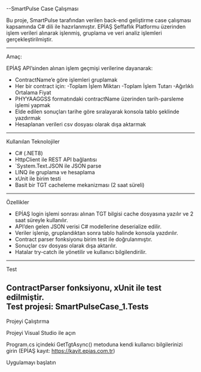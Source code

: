 --SmartPulse Case Çalışması

Bu proje, SmartPulse tarafından verilen back-end geliştirme case çalışması kapsamında C# dili ile hazırlanmıştır. EPİAŞ Şeffaflık Platformu üzerinden işlem verileri alınarak işlenmiş, gruplama ve veri analiz işlemleri gerçekleştirilmiştir.

---

Amaç:

EPİAŞ API’sinden alınan işlem geçmişi verilerine dayanarak:

- ContractName’e göre işlemleri gruplamak
- Her bir contract için:
  -Toplam İşlem Miktarı
  -Toplam İşlem Tutarı
  -Ağırlıklı Ortalama Fiyat
- PHYYAAGGSS formatındaki contractName üzerinden tarih-parsleme işlemi yapmak
- Elde edilen sonuçları tarihe göre sıralayarak konsola tablo şeklinde yazdırmak
- Hesaplanan verileri csv dosyası olarak dışa aktarmak

---

 Kullanılan Teknolojiler

- C# (.NET8)
- HttpClient ile REST API bağlantısı
- `System.Text.JSON ile JSON parse
- LINQ ile gruplama ve hesaplama
- xUnit ile birim testi
- Basit bir TGT cacheleme mekanizması (2 saat süreli)

---

 Özellikler

- EPİAŞ login işlemi sonrası alınan TGT bilgisi cache dosyasına yazılır ve 2 saat süreyle kullanılır.
- API’den gelen JSON verisi C# modellerine deserialize edilir.
- Veriler işlenip, gruplandıktan sonra tablo halinde konsola yazdırılır.
-  Contract parser fonksiyonu birim test ile doğrulanmıştır.
- Sonuçlar csv dosyası olarak dışa aktarılır.
- Hatalar try-catch ile yönetilir ve kullanıcı bilgilendirilir.
---

 Test

ContractParser fonksiyonu, xUnit ile test edilmiştir.  
Test projesi: SmartPulseCase_1.Tests
---
 Projeyi Çalıştırma
 
Projeyi Visual Studio ile açın

Program.cs içindeki GetTgtAsync() metoduna kendi kullanıcı bilgilerinizi girin
(EPİAŞ kayıt: https://kayit.epias.com.tr)

Uygulamayı başlatın
